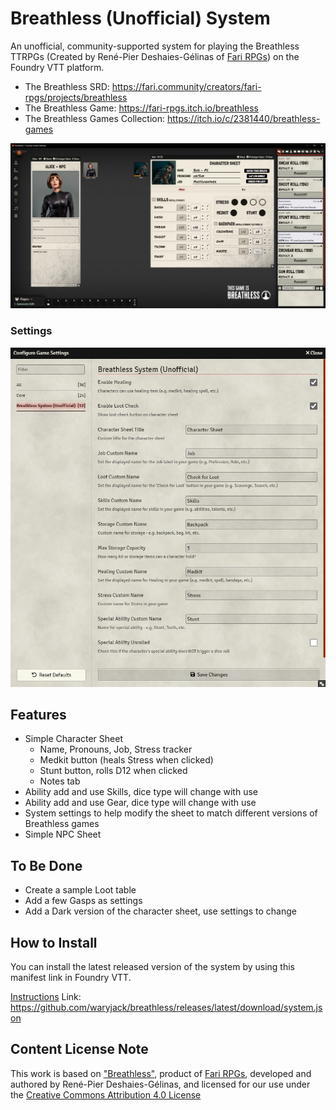 # Breathless (Unofficial) System

An unofficial, community-supported system for playing the Breathless TTRPGs (Created by René-Pier Deshaies-Gélinas of [Fari RPGs](https://fari.community/creators/fari-rpgs)) on the Foundry VTT platform.

- The Breathless SRD: https://fari.community/creators/fari-rpgs/projects/breathless
- The Breathless Game: https://fari-rpgs.itch.io/breathless
- The Breathless Games Collection: https://itch.io/c/2381440/breathless-games

![A screenshot of the Breathless character sheet and chat output in Foundry VTT](screenshot.webp)

### Settings

![A screenshot of the Breathless settings page in Foundry VTT](settings.webp)

## Features

- Simple Character Sheet
  - Name, Pronouns, Job, Stress tracker
  - Medkit button (heals Stress when clicked)
  - Stunt button, rolls D12 when clicked
  - Notes tab
- Ability add and use Skills, dice type will change with use
- Ability add and use Gear, dice type will change with use
- System settings to help modify the sheet to match different versions of Breathless games
- Simple NPC Sheet

## To Be Done

- Create a sample Loot table
- Add a few Gasps as settings
- Add a Dark version of the character sheet, use settings to change

## How to Install

You can install the latest released version of the system by using this manifest link in Foundry VTT.

[Instructions](https://foundryvtt.com/article/tutorial/)
Link: https://github.com/waryjack/breathless/releases/latest/download/system.json

## Content License Note

This work is based on ["Breathless"](https://fari.community/creators/fari-rpgs/projects/breathless), product of [Fari RPGs](https://farirpgs.com/), developed and authored by René-Pier Deshaies-Gélinas, and licensed for our use under the [Creative Commons Attribution 4.0 License](https://creativecommons.org/licenses/by/4.0/)
